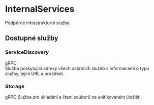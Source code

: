 # InternalServices
Podpůrné infrastrukturní služby.

## Dostupné služby

### ServiceDiscovery
gRPC  
Služba poskytující adresy všech ostatních služeb s informacemi o typu služby, jejím URL a prostředí.

### Storage
gRPC 
Služba pro ukládání a čtení souborů na unifikovaném úložišti.